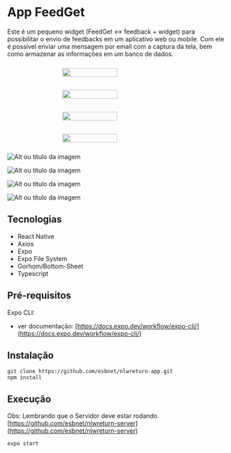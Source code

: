 # App FeedGet 

Este é um pequeno widget (FeedGet ↔  feedback + widget) para possibilitar o envio de feedbacks em um aplicativo web ou mobile. Com ele é possível enviar uma mensagem por email com a captura da tela, bem como armazenar as informações em um banco de dados.

<div style="display: flex; justify-content: center; flex-wrap: wrap; gap: 10px;">
  <img src="/doc/tela01.jpeg" style="width: 50%; margin: 10px">

  <img src="/doc/tela02.jpeg" style="width: 50%; margin: 10px">

  <img src="/doc/tela03.jpeg" style="width: 50%; margin: 10px">

  <img src="/doc/tela04.jpeg" style="width: 50%; margin: 10px">
</div>

![Alt ou título da imagem](/doc/tela01.jpeg)

![Alt ou título da imagem](/doc/tela02.jpeg)

![Alt ou título da imagem](/doc/tela03.jpeg)

![Alt ou título da imagem](/doc/tela04.jpeg)

## Tecnologias

- React Native
- Axios
- Expo
- Expo File System
- Gorhom/Bottom-Sheet
- Typescript

## Pré-requisitos

Expo CLI: 
  - ver documentação: [https://docs.expo.dev/workflow/expo-cli/](https://docs.expo.dev/workflow/expo-cli/)

## Instalação

```
git clone https://github.com/esbnet/nlwreturn-app.git
npm install
```

## Execução

Obs: Lembrando que o Servidor deve estar rodando. [https://github.com/esbnet/nlwreturn-server](https://github.com/esbnet/nlwreturn-server) 
```
expo start
```